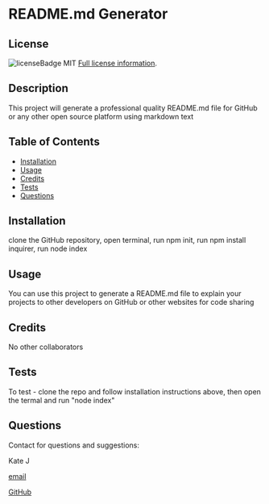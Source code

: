 
  # README.md Generator

  
  ## License
  ![licenseBadge](https://img.shields.io/badge/License-MIT-blue.svg)
  MIT
  [Full license information](https://www.mit.edu/~amini/LICENSE.md).
  
  
  ## Description
  This project will generate a professional quality README.md file for GitHub or any other open source platform using markdown text
  
  ## Table of Contents
  
  - [Installation](#installation)
  - [Usage](#usage)
  - [Credits](#credits)
  - [Tests](#tests)
  - [Questions](#contact)
  
  
  <a name="installation"></a>
  ## Installation
  clone the GitHub repository, open terminal, run npm init, run npm install inquirer, run node index
  
  <a name="usage"></a>
  ## Usage
  You can use this project to generate a README.md file to explain your projects to other developers on GitHub or other websites for code sharing 
  
  <a name="credits"></a>
  ## Credits
  No other collaborators

  <a name="tests"></a>
  ## Tests
  To test - clone the repo and follow installation instructions above, then open the termal and run "node index"
  
  <a name="contact"></a>
  ## Questions 
  Contact for questions and suggestions: 

  Kate J

  [email](mailto:example@email.com)

  [GitHub](https://github.com/k-g-j)

